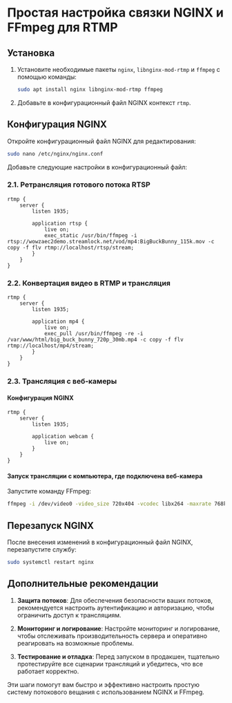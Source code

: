 # Простая настройка связки NGINX и FFmpeg для RTMP

## Установка

1. Установите необходимые пакеты `nginx`, `libnginx-mod-rtmp` и `ffmpeg` с помощью команды:
   ```bash
   sudo apt install nginx libnginx-mod-rtmp ffmpeg
   ```

2. Добавьте в конфигурационный файл NGINX контекст `rtmp`.

## Конфигурация NGINX

Откройте конфигурационный файл NGINX для редактирования:
```bash
sudo nano /etc/nginx/nginx.conf
```

Добавьте следующие настройки в конфигурационный файл:

### 2.1. Ретрансляция готового потока RTSP

```nginx
rtmp {
    server {
        listen 1935;

        application rtsp {
            live on;
            exec_static /usr/bin/ffmpeg -i rtsp://wowzaec2demo.streamlock.net/vod/mp4:BigBuckBunny_115k.mov -c copy -f flv rtmp://localhost/rtsp/stream;
        }
    }
}
```

### 2.2. Конвертация видео в RTMP и трансляция

```nginx
rtmp {
    server {
        listen 1935;

        application mp4 {
            live on;
            exec_pull /usr/bin/ffmpeg -re -i /var/www/html/big_buck_bunny_720p_30mb.mp4 -c copy -f flv rtmp://localhost/mp4/stream;
        }
    }
}
```

### 2.3. Трансляция с веб-камеры

#### Конфигурация NGINX

```nginx
rtmp {
    server {
        listen 1935;

        application webcam {
            live on;
        }
    }
}
```

#### Запуск трансляции с компьютера, где подключена веб-камера

Запустите команду FFmpeg:
```bash
ffmpeg -i /dev/video0 -video_size 720x404 -vcodec libx264 -maxrate 768k -bufsize 8080k -vf "format=yuv420p" -g 60 -f flv rtmp://localhost/webcam/stream
```

## Перезапуск NGINX

После внесения изменений в конфигурационный файл NGINX, перезапустите службу:
```bash
sudo systemctl restart nginx
```

## Дополнительные рекомендации

1. **Защита потоков**: Для обеспечения безопасности ваших потоков, рекомендуется настроить аутентификацию и авторизацию, чтобы ограничить доступ к трансляциям.

2. **Мониторинг и логирование**: Настройте мониторинг и логирование, чтобы отслеживать производительность сервера и оперативно реагировать на возможные проблемы.

3. **Тестирование и отладка**: Перед запуском в продакшен, тщательно протестируйте все сценарии трансляций и убедитесь, что все работает корректно.

Эти шаги помогут вам быстро и эффективно настроить простую систему потокового вещания с использованием NGINX и FFmpeg.
